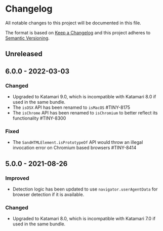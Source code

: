 # Changelog
All notable changes to this project will be documented in this file.

The format is based on [Keep a Changelog](http://keepachangelog.com/en/1.0.0/)
and this project adheres to [Semantic Versioning](http://semver.org/spec/v2.0.0.html).

## Unreleased

## 6.0.0 - 2022-03-03

### Changed
- Upgraded to Katamari 9.0, which is incompatible with Katamari 8.0 if used in the same bundle.
- The `isOSX` API has been renamed to `isMacOS` #TINY-8175
- The `isChrome` API has been renamed to `isChromium` to better reflect its functionality #TINY-8300

### Fixed
- The `SandHTMLElement.isPrototypeOf` API would throw an illegal invocation error on Chromium based browsers #TINY-8414

## 5.0.0 - 2021-08-26

### Improved
- Detection logic has been updated to use `navigator.userAgentData` for browser detection if it is available.

### Changed
- Upgraded to Katamari 8.0, which is incompatible with Katamari 7.0 if used in the same bundle.


